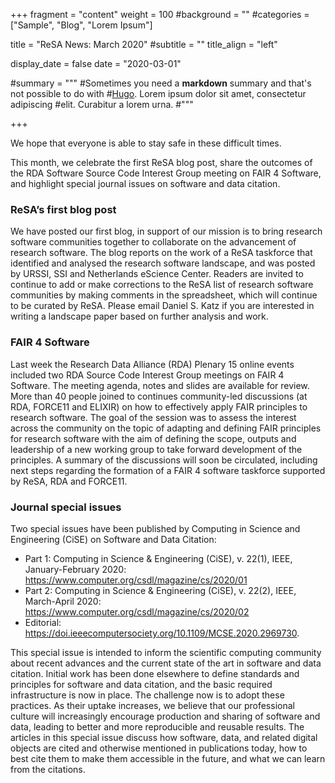 +++
fragment = "content"
weight = 100
#background = ""
#categories = ["Sample", "Blog", "Lorem Ipsum"]

title = "ReSA News: March 2020"
#subtitle = ""
title_align = "left"

display_date = false
date = "2020-03-01"

#summary = """
#Sometimes you need a **markdown** summary and that's not possible to do with
#[Hugo](https://gohugo.io). Lorem ipsum dolor sit amet, consectetur adipiscing
#elit. Curabitur a lorem urna.
#"""

+++

We hope that everyone is able to stay safe in these difficult times.

This month, we celebrate the first ReSA blog post, share the outcomes of the RDA Software Source Code Interest Group meeting on FAIR 4 Software, and highlight special journal issues on software and data citation.

### ReSA’s first blog post

We have posted our first blog, in support of our mission is to bring research software communities together to collaborate on the advancement of research software. The blog reports on the work of a ReSA taskforce that identified and analysed the research software landscape, and was posted by URSSI, SSI and Netherlands eScience Center. Readers are invited to continue to add or make corrections to the ReSA list of research software communities by making comments in the spreadsheet, which will continue to be curated by ReSA. Please email Daniel S. Katz if you are interested in writing a landscape paper based on further analysis and work.

### FAIR 4 Software

Last week the Research Data Alliance (RDA) Plenary 15 online events included two RDA Source Code Interest Group meetings on FAIR 4 Software. The meeting agenda, notes and slides are available for review. More than 40 people joined to continues community-led discussions (at RDA, FORCE11 and ELIXIR) on how to effectively apply FAIR principles to research software. The goal of the session was to assess the interest across the community on the topic of adapting and defining FAIR principles for research software with the aim of defining the scope, outputs and leadership of a new working group to take forward development of the principles. A summary of the discussions will soon be circulated, including next steps regarding the formation of a FAIR 4 software taskforce supported by ReSA, RDA and FORCE11.

### Journal special issues
Two special issues have been published by Computing in Science and Engineering (CiSE) on Software and Data Citation:

* Part 1: Computing in Science & Engineering (CiSE), v. 22(1), IEEE, January-February 2020: https://www.computer.org/csdl/magazine/cs/2020/01
* Part 2: Computing in Science & Engineering (CiSE), v. 22(2), IEEE, March-April 2020: https://www.computer.org/csdl/magazine/cs/2020/02
* Editorial: https://doi.ieeecomputersociety.org/10.1109/MCSE.2020.2969730.

This special issue is intended to inform the scientific computing community about recent advances and the current state of the art in software and data citation. Initial work has been done elsewhere to define standards and principles for software and data citation, and the basic required infrastructure is now in place. The challenge now is to adopt these practices. As their uptake increases, we believe that our professional culture will increasingly encourage production and sharing of software and data, leading to better and more reproducible and reusable results. The articles in this special issue discuss how software, data, and related digital objects are cited and otherwise mentioned in
publications today, how to best cite them to make them accessible in the future, and what we can learn from the citations.